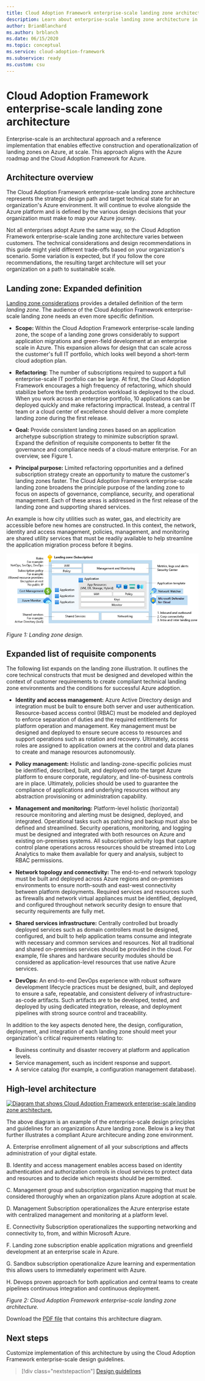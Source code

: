 ```yaml
---
title: Cloud Adoption Framework enterprise-scale landing zone architecture
description: Learn about enterprise-scale landing zone architecture in the Cloud Adoption Framework for Azure.
author: BrianBlanchard
ms.author: brblanch
ms.date: 06/15/2020
ms.topic: conceptual
ms.service: cloud-adoption-framework
ms.subservice: ready
ms.custom: csu
---
```


# Cloud Adoption Framework enterprise-scale landing zone architecture

Enterprise-scale is an architectural approach and a reference implementation that enables effective construction and operationalization of landing zones on Azure, at scale. This approach aligns with the Azure roadmap and the Cloud Adoption Framework for Azure.

## Architecture overview

The Cloud Adoption Framework enterprise-scale landing zone architecture represents the strategic design path and target technical state for an organization's Azure environment. It will continue to evolve alongside the Azure platform and is defined by the various design decisions that your organization must make to map your Azure journey.

Not all enterprises adopt Azure the same way, so the Cloud Adoption Framework enterprise-scale landing zone architecture varies between customers. The technical considerations and design recommendations in this guide might yield different trade-offs based on your organization's scenario. Some variation is expected, but if you follow the core recommendations, the resulting target architecture will set your organization on a path to sustainable scale.

## Landing zone: Expanded definition

[Landing zone considerations](../../ready/considerations/index.md) provides a detailed definition of the term _landing zone_. The audience of the Cloud Adoption Framework enterprise-scale landing zone needs an even more specific definition.

- **Scope:** Within the Cloud Adoption Framework enterprise-scale landing zone, the scope of a landing zone grows considerably to support application migrations and green-field development at an enterprise scale in Azure. This expansion allows for design that can scale across the customer's full IT portfolio, which looks well beyond a short-term cloud adoption plan.

- **Refactoring:** The number of subscriptions required to support a full enterprise-scale IT portfolio can be large. At first, the Cloud Adoption Framework encourages a high frequency of refactoring, which should stabilize before the tenth production workload is deployed to the cloud. When you work across an enterprise portfolio, 10 applications can be deployed quickly and make refactoring impractical. Instead, a central IT team or a cloud center of excellence should deliver a more complete landing zone during the first release.

- **Goal:** Provide consistent landing zones based on an application archetype subscription strategy to minimize subscription sprawl. Expand the definition of requisite components to better fit the governance and compliance needs of a cloud-mature enterprise. For an overview, see Figure 1.

- **Principal purpose:** Limited refactoring opportunities and a defined subscription strategy create an opportunity to mature the customer's landing zones faster. The Cloud Adoption Framework enterprise-scale landing zone broadens the principle purpose of the landing zone to focus on aspects of governance, compliance, security, and operational management. Each of these areas is addressed in the first release of the landing zone and supporting shared services.

An example is how city utilities such as water, gas, and electricity are accessible before new homes are constructed. In this context, the network, identity and access management, policies, management, and monitoring are shared utility services that must be readily available to help streamline the application migration process before it begins.

![Diagram that shows a landing zone design.](./media/lz-design.png)

_Figure 1: Landing zone design._

## Expanded list of requisite components

The following list expands on the landing zone illustration. It outlines the core technical constructs that must be designed and developed within the context of customer requirements to create compliant technical landing zone environments and the conditions for successful Azure adoption.

- **Identity and access management:** Azure Active Directory design and integration must be built to ensure both server and user authentication. Resource-based access control (RBAC) must be modeled and deployed to enforce separation of duties and the required entitlements for platform operation and management. Key management must be designed and deployed to ensure secure access to resources and support operations such as rotation and recovery. Ultimately, access roles are assigned to application owners at the control and data planes to create and manage resources autonomously.

- **Policy management:** Holistic and landing-zone-specific policies must be identified, described, built, and deployed onto the target Azure platform to ensure corporate, regulatory, and line-of-business controls are in place. Ultimately, policies should be used to guarantee the compliance of applications and underlying resources without any abstraction provisioning or administration capability.

- **Management and monitoring:** Platform-level holistic (horizontal) resource monitoring and alerting must be designed, deployed, and integrated. Operational tasks such as patching and backup must also be defined and streamlined. Security operations, monitoring, and logging must be designed and integrated with both resources on Azure and existing on-premises systems. All subscription activity logs that capture control plane operations across resources should be streamed into Log Analytics to make them available for query and analysis, subject to RBAC permissions.

- **Network topology and connectivity:** The end-to-end network topology must be built and deployed across Azure regions and on-premises environments to ensure north-south and east-west connectivity between platform deployments. Required services and resources such as firewalls and network virtual appliances must be identified, deployed, and configured throughout network security design to ensure that security requirements are fully met.

- **Shared services infrastructure:** Centrally controlled but broadly deployed services such as domain controllers must be designed, configured, and built to help application teams consume and integrate with necessary and common services and resources. Not all traditional and shared on-premises services should be provided in the cloud. For example, file shares and hardware security modules should be considered as application-level resources that use native Azure services.

- **DevOps:** An end-to-end DevOps experience with robust software development lifecycle practices must be designed, built, and deployed to ensure a safe, repeatable, and consistent delivery of infrastructure-as-code artifacts. Such artifacts are to be developed, tested, and deployed by using dedicated integration, release, and deployment pipelines with strong source control and traceability.

In addition to the key aspects denoted here, the design, configuration, deployment, and integration of each landing zone should meet your organization's critical requirements relating to:

- Business continuity and disaster recovery at platform and application levels.
- Service management, such as incident response and support.
- A service catalog (for example, a configuration management database).

## High-level architecture

[![Diagram that shows Cloud Adoption Framework enterprise-scale landing zone architecture.](./media/ns-arch-inline.png)](./media/ns-arch-expanded.png#lightbox)

The above diagram is an example of the enterprise-scale design principles and guidelines for an organizations Azure landing zone. Below is a key that further illustrates a compliant Azure architecure anding zone environment.

A. Enterprise enrollment alignement of all your subscriptions and affects administration of your digital estate.

B. Identity and access management enables access based on identity authentication and authorization controls in cloud services to protect data and resources and to decide which requests should be permitted.

C. Management group and subscription organization mapping that must be considered thoroughly when an organization plans Azure adoption at scale.

D. Management Subscription operationalizes the Azure enterprise estate with centralized management and monitoring at a platform level. 

E. Connectivity Subscription operationalizes the supporting networking and connectivity to, from, and within Microsoft Azure.

F. Landing zone subscription enable application migrations and greenfield development at an enterprise scale in Azure.

G. Sandbox subscription operationalize Azure learning and expermentation this allows users to immediately experiment with Azure.

H. Devops proven approach for both application and central teams to create pipelines continuous integration and continuous deployment.


_Figure 2: Cloud Adoption Framework enterprise-scale landing zone architecture._

Download the [PDF file](https://raw.githubusercontent.com/microsoft/CloudAdoptionFramework/master/ready/enterprise-scale-architecture.pdf) that contains this architecture diagram.

## Next steps

Customize implementation of this architecture by using the Cloud Adoption Framework enterprise-scale design guidelines.

> [!div class="nextstepaction"]
> [Design guidelines](./design-guidelines.md)

